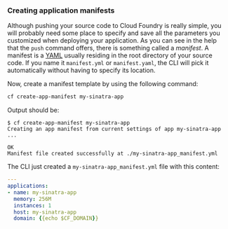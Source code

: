 ### Creating application manifests

Although pushing your source code to Cloud Foundry is really simple, you will probably need some place to specify and save all the parameters you customized when deploying your application. As you can see in the help that the `push` command offers, there is something called a *manifest*. A manifest is a [YAML](http://yaml.org/) usually residing in the root directory of your source code. If you name it `manifest.yml` or `manifest.yaml`, the CLI will pick it automatically without having to specify its location.

Now, create a manifest template by using the following command:

```sh
cf create-app-manifest my-sinatra-app
```

Output should be:

```
$ cf create-app-manifest my-sinatra-app
Creating an app manifest from current settings of app my-sinatra-app ...

OK
Manifest file created successfully at ./my-sinatra-app_manifest.yml
```

The CLI just created a `my-sinatra-app_manifest.yml` file with this content:

```yaml
---
applications:
- name: my-sinatra-app
  memory: 256M
  instances: 1
  host: my-sinatra-app
  domain: {{echo $CF_DOMAIN}}
```

